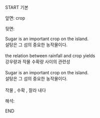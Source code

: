 START
기본

앞면:
crop


뒷면:
<div>Sugar is an important crop on the island. </div><div>설탕은 그 섬의 중요한 농작물이다.</div><div><br></div><div><div>the relation between rainfall and crop yields </div><div><div>강우량과 작물 수확량 사이의 관련성</div></div></div><div><br></div><div><div>Sugar is an important crop on the island. </div><div><div>설탕은 그 섬의 중요한 농작물이다.</div></div></div><div><br></div><div>작물 , 수확 ,<font color=""#0a84ff""> 잘라 내다</font></div>


해석:

END